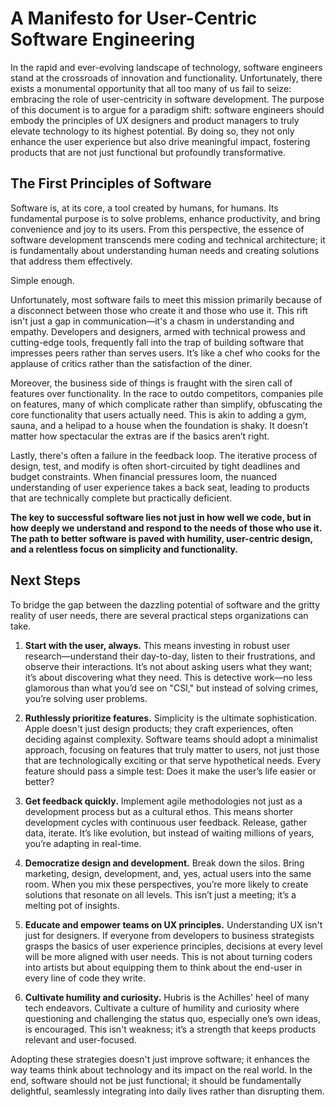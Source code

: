 # A Manifesto for User-Centric Software Engineering

In the rapid and ever-evolving landscape of technology, software engineers stand at the crossroads of innovation and functionality. Unfortunately, there exists a monumental opportunity that all too many of us fail to seize: embracing the role of user-centricity in software development. The purpose of this document is to argue for a paradigm shift: software engineers should embody the principles of UX designers and product managers to truly elevate technology to its highest potential. By doing so, they not only enhance the user experience but also drive meaningful impact, fostering products that are not just functional but profoundly transformative.

## The First Principles of Software

Software is, at its core, a tool created by humans, for humans. Its fundamental purpose is to solve problems, enhance productivity, and bring convenience and joy to its users. From this perspective, the essence of software development transcends mere coding and technical architecture; it is fundamentally about understanding human needs and creating solutions that address them effectively.

Simple enough.

Unfortunately, most software fails to meet this mission primarily because of a disconnect between those who create it and those who use it. This rift isn't just a gap in communication—it's a chasm in understanding and empathy. Developers and designers, armed with technical prowess and cutting-edge tools, frequently fall into the trap of building software that impresses peers rather than serves users. It’s like a chef who cooks for the applause of critics rather than the satisfaction of the diner.

Moreover, the business side of things is fraught with the siren call of features over functionality. In the race to outdo competitors, companies pile on features, many of which complicate rather than simplify, obfuscating the core functionality that users actually need. This is akin to adding a gym, sauna, and a helipad to a house when the foundation is shaky. It doesn’t matter how spectacular the extras are if the basics aren’t right.

Lastly, there's often a failure in the feedback loop. The iterative process of design, test, and modify is often short-circuited by tight deadlines and budget constraints. When financial pressures loom, the nuanced understanding of user experience takes a back seat, leading to products that are technically complete but practically deficient.

**The key to successful software lies not just in how well we code, but in how deeply we understand and respond to the needs of those who use it. The path to better software is paved with humility, user-centric design, and a relentless focus on simplicity and functionality.**

## Next Steps

To bridge the gap between the dazzling potential of software and the gritty reality of user needs, there are several practical steps organizations can take.

1. **Start with the user, always.** This means investing in robust user research—understand their day-to-day, listen to their frustrations, and observe their interactions. It’s not about asking users what they want; it’s about discovering what they need. This is detective work—no less glamorous than what you’d see on "CSI," but instead of solving crimes, you’re solving user problems.

2. **Ruthlessly prioritize features.** Simplicity is the ultimate sophistication. Apple doesn't just design products; they craft experiences, often deciding against complexity. Software teams should adopt a minimalist approach, focusing on features that truly matter to users, not just those that are technologically exciting or that serve hypothetical needs. Every feature should pass a simple test: Does it make the user’s life easier or better?

3. **Get feedback quickly.** Implement agile methodologies not just as a development process but as a cultural ethos. This means shorter development cycles with continuous user feedback. Release, gather data, iterate. It’s like evolution, but instead of waiting millions of years, you’re adapting in real-time.

4. **Democratize design and development.** Break down the silos. Bring marketing, design, development, and, yes, actual users into the same room. When you mix these perspectives, you’re more likely to create solutions that resonate on all levels. This isn’t just a meeting; it’s a melting pot of insights.

5. **Educate and empower teams on UX principles.** Understanding UX isn't just for designers. If everyone from developers to business strategists grasps the basics of user experience principles, decisions at every level will be more aligned with user needs. This is not about turning coders into artists but about equipping them to think about the end-user in every line of code they write.

6. **Cultivate humility and curiosity.** Hubris is the Achilles' heel of many tech endeavors. Cultivate a culture of humility and curiosity where questioning and challenging the status quo, especially one’s own ideas, is encouraged. This isn't weakness; it’s a strength that keeps products relevant and user-focused.

Adopting these strategies doesn't just improve software; it enhances the way teams think about technology and its impact on the real world. In the end, software should not be just functional; it should be fundamentally delightful, seamlessly integrating into daily lives rather than disrupting them.
